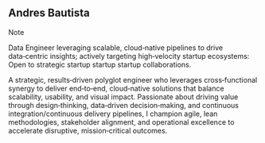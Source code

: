 ## Andres Bautista

> [!NOTE]
> Data Engineer leveraging scalable, cloud‑native pipelines to drive data‑centric insights; actively targeting high‑velocity startup ecosystems: Open to strategic startup startup startup collaborations.

A strategic, results‑driven polyglot engineer who leverages cross‑functional synergy to deliver end‑to‑end, cloud‑native solutions that balance scalability, usability, and visual impact. Passionate about driving value through design‑thinking, data‑driven decision‑making, and continuous integration/continuous delivery pipelines, I champion agile, lean methodologies, stakeholder alignment, and operational excellence to accelerate disruptive, mission‑critical outcomes.
